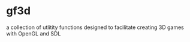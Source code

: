 # gf3d
a collection of utlitity functions designed to facilitate creating 3D games with OpenGL and SDL

